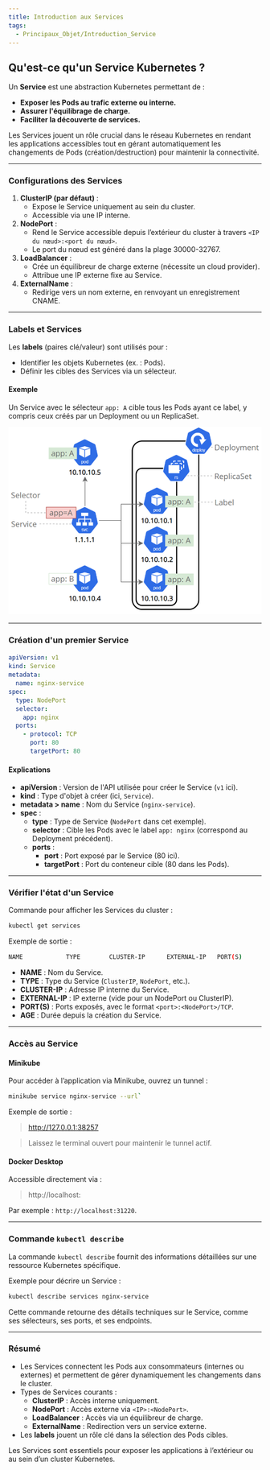 ```yaml
---
title: Introduction aux Services
tags:
  - Principaux_Objet/Introduction_Service
---
```


## **Qu'est-ce qu'un Service Kubernetes ?**

Un **Service** est une abstraction Kubernetes permettant de :

- **Exposer les Pods au trafic externe ou interne.**
- **Assurer l'équilibrage de charge.**
- **Faciliter la découverte de services.**

Les Services jouent un rôle crucial dans le réseau Kubernetes en rendant les applications accessibles tout en gérant automatiquement les changements de Pods (création/destruction) pour maintenir la connectivité.

---

### **Configurations des Services**

1. **ClusterIP (par défaut)** :
    - Expose le Service uniquement au sein du cluster.
    - Accessible via une IP interne.
2. **NodePort** :
    - Rend le Service accessible depuis l’extérieur du cluster à travers `<IP du nœud>:<port du nœud>`.
    - Le port du nœud est généré dans la plage 30000-32767.
3. **LoadBalancer** :
    - Crée un équilibreur de charge externe (nécessite un cloud provider).
    - Attribue une IP externe fixe au Service.
4. **ExternalName** :
    - Redirige vers un nom externe, en renvoyant un enregistrement CNAME.

---

### **Labels et Services**

Les **labels** (paires clé/valeur) sont utilisés pour :

- Identifier les objets Kubernetes (ex. : Pods).
- Définir les cibles des Services via un sélecteur.

#### Exemple

Un Service avec le sélecteur `app: A` cible tous les Pods ayant ce label, y compris ceux créés par un Deployment ou un ReplicaSet.

![Schéma montrant un Service sélectionnant des Pods via un label](images/Service.png)

---

### **Création d'un premier Service**

```yaml
apiVersion: v1
kind: Service
metadata:
  name: nginx-service
spec:
  type: NodePort
  selector:
    app: nginx
  ports:
    - protocol: TCP
      port: 80
      targetPort: 80
```

#### Explications

- **apiVersion** : Version de l'API utilisée pour créer le Service (`v1` ici).
- **kind** : Type d'objet à créer (ici, `Service`).
- **metadata > name** : Nom du Service (`nginx-service`).
- **spec** :
  - **type** : Type de Service (`NodePort` dans cet exemple).
  - **selector** : Cible les Pods avec le label `app: nginx` (correspond au Deployment précédent).
  - **ports** :
    - **port** : Port exposé par le Service (80 ici).
    - **targetPort** : Port du conteneur cible (80 dans les Pods).

---

### **Vérifier l'état d'un Service**

Commande pour afficher les Services du cluster :

```bash
kubectl get services
```

Exemple de sortie :

```bash
NAME            TYPE        CLUSTER-IP      EXTERNAL-IP   PORT(S)        AGE kubernetes      ClusterIP   10.96.0.1       <none>        443/TCP        8m58s nginx-service   NodePort    10.97.146.208   <none>        80:31220/TCP   4m35s`
```

- **NAME** : Nom du Service.
- **TYPE** : Type du Service (`ClusterIP`, `NodePort`, etc.).
- **CLUSTER-IP** : Adresse IP interne du Service.
- **EXTERNAL-IP** : IP externe (vide pour un NodePort ou ClusterIP).
- **PORT(S)** : Ports exposés, avec le format `<port>:<NodePort>/TCP`.
- **AGE** : Durée depuis la création du Service.

---

### **Accès au Service**

#### Minikube

Pour accéder à l’application via Minikube, ouvrez un tunnel :

```bash
minikube service nginx-service --url`
```

Exemple de sortie :

> http://127.0.0.1:38257

> Laissez le terminal ouvert pour maintenir le tunnel actif.

#### Docker Desktop

Accessible directement via :

> http://localhost:<NodePort>

Par exemple : `http://localhost:31220`.

---

### **Commande `kubectl describe`**

La commande `kubectl describe` fournit des informations détaillées sur une ressource Kubernetes spécifique.

Exemple pour décrire un Service :

```bash
kubectl describe services nginx-service
```

Cette commande retourne des détails techniques sur le Service, comme ses sélecteurs, ses ports, et ses endpoints.

---

### **Résumé**

- Les Services connectent les Pods aux consommateurs (internes ou externes) et permettent de gérer dynamiquement les changements dans le cluster.
- Types de Services courants :
  - **ClusterIP** : Accès interne uniquement.
  - **NodePort** : Accès externe via `<IP>:<NodePort>`.
  - **LoadBalancer** : Accès via un équilibreur de charge.
  - **ExternalName** : Redirection vers un service externe.
- Les **labels** jouent un rôle clé dans la sélection des Pods cibles.

Les Services sont essentiels pour exposer les applications à l’extérieur ou au sein d’un cluster Kubernetes.
